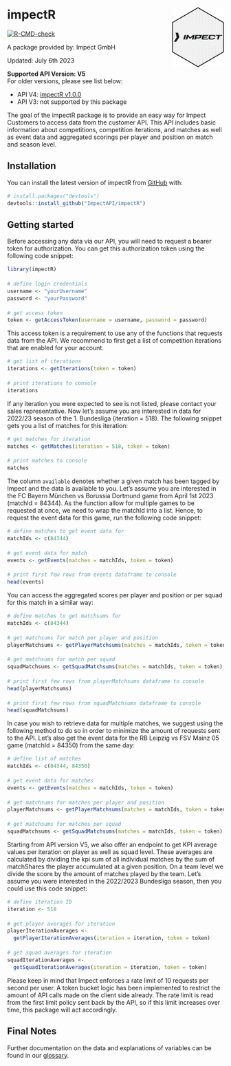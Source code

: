 
<!-- README.md is generated from README.Rmd. Please edit that file -->

# impectR <img src="https://github.com/ImpectAPI/logos/blob/main/impectR.png" align="right" height="139" />

<!-- badges: start -->

[![R-CMD-check](https://github.com/Flosch1006/impectR/actions/workflows/check-release.yaml/badge.svg)](https://github.com/Flosch1006/impectR/actions/workflows/check-release.yaml)
<!-- badges: end -->

A package provided by: Impect GmbH

Updated: July 6th 2023

**Supported API Version: V5**  
For older versions, please see list below:

- API V4: [impectR v1.0.0](https://github.com/ImpectAPI/impectR/tree/v1.0.0)
- API V3: not supported by this package

The goal of the impectR package is to provide an easy way for Impect
Customers to access data from the customer API. This API includes basic
information about competitions, competition iterations, and matches as
well as event data and aggregated scorings per player and position on
match and season level.

## Installation

You can install the latest version of impectR from
[GitHub](https://github.com/) with:

``` r
# install.packages("devtools")
devtools::install_github("ImpectAPI/impectR")
```

## Getting started

Before accessing any data via our API, you will need to request a bearer
token for authorization. You can get this authorization token using the
following code snippet:

``` r
library(impectR)

# define login credentials
username <- "yourUsername"
password <- "yourPassword"

# get access token
token <- getAccessToken(username = username, password = password)
```

This access token is a requirement to use any of the functions that
requests data from the API. We recommend to first get a list of
competition iterations that are enabled for your account.

``` r
# get list of iterations
iterations <- getIterations(token = token)

# print iterations to console
iterations
```

If any iteration you were expected to see is not listed, please contact
your sales representative. Now let’s assume you are interested in data
for 2022/23 season of the 1. Bundesliga (iteration = 518). The following
snippet gets you a list of matches for this iteration:

``` r
# get matches for iteration
matches <- getMatches(iteration = 518, token = token)

# print matches to console
matches
```

The column `available` denotes whether a given match has been tagged by
Impect and the data is available to you. Let’s assume you are interested
in the FC Bayern München vs Borussia Dortmund game from April 1st 2023
(matchId = 84344). As the function allow for multiple games to be
requested at once, we need to wrap the matchId into a list. Hence, to
request the event data for this game, run the following code snippet:

``` r
# define matches to get event data for
matchIds <- c(84344)

# get event data for match
events <- getEvents(matches = matchIds, token = token)

# print first few rows from events dataframe to console
head(events)
```

You can access the aggregated scores per player and position or per
squad for this match in a similar way:

``` r
# define matches to get matchsums for
matchIds <- c(84344)

# get matchsums for match per player and position
playerMatchsums <- getPlayerMatchsums(matches = matchIds, token = token)

# get matchsums for match per squad
squadMatchsums <- getSquadMatchsums(matches = matchIds, token = token)

# print first few rows from playerMatchsums dataframe to console
head(playerMatchsums)

# print first few rows from squadMatchsums dataframe to console
head(squadMatchsums)
```

In case you wish to retrieve data for multiple matches, we suggest using
the following method to do so in order to minimize the amount of
requests sent to the API. Let’s also get the event data for the RB
Leipzig vs FSV Mainz 05 game (matchId = 84350) from the same day:

``` r
# define list of matches
matchIds <- c(84344, 84350)

# get event data for matches
events <- getEvents(matches = matchIds, token = token)

# get matchsums for matches per player and position
playerMatchsums <- getPlayerMatchsums(matches = matchIds, token = token)

# get matchsums for matches per squad
squadMatchsums <- getSquadMatchsums(matches = matchIds, token = token)
```

Starting from API version V5, we also offer an endpoint to get KPI
average values per iteration on player as well as squad level. These
averages are calculated by dividing the kpi sum of all individual
matches by the sum of matchShares the player accumulated at a given
position. On a team level we divide the score by the amount of matches
played by the team. Let’s assume you were interested in the 2022/2023
Bundesliga season, then you could use this code snippet:

``` r
# define iteration ID
iteration <- 518

# get player averages for iteration
playerIterationAverages <-
  getPlayerIterationAverages(iteration = iteration, token = token)

# get squad averages for iteration
squadIterationAverages <-
  getSquadIterationAverages(iteration = iteration, token = token)
```

Please keep in mind that Impect enforces a rate limit of 10 requests per
second per user. A token bucket logic has been implemented to restrict
the amount of API calls made on the client side already. The rate limit
is read from the first limit policy sent back by the API, so if this
limit increases over time, this package will act accordingly.

## Final Notes

Further documentation on the data and explanations of variables can be
found in our [glossary](https://glossary.impect.com/).
